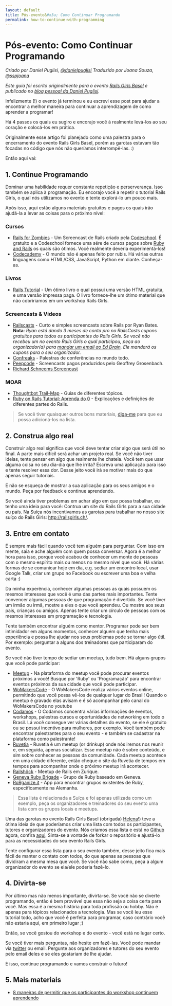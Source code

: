 ```yaml
---
layout: default
title: Pós-evento&#x3a; Como Continuar Programando
permalink: how-to-continue-with-programming
---
```


# Pós-evento: Como Continuar Programando

*Criado por Daniel Puglisi, [@danielpuglisi](http://twitter.com/danielpuglisi)*
*Traduzido por Joana Souza, [@sspjoana](https://www.twitter.com/sspjoana)*

*Este guia foi escrito originalmente para o evento [Rails Girls Basel](http://railsgirls.com/basel) e publicado no
 [blog pessoal da Daniel Puglisi](http://danielpuglisi.com/articles/2013/04/rails-girls-after-the-event-how-to-continue-with-programming).*

Infelizmente (!) o evento já terminou e eu escrevi esse post para ajudar a encontrar a melhor maneira para continuar a aprendizagem de como aprender a programar!

Há 4 passos os quais eu sugiro e encorajo você à realmente levá-los ao seu coração e colocá-los em prática.

Originalmente esse artigo foi planejado como uma palestra para o encerramento do evento Rails Girls Basel, porém as garotas estavam tão focadas no código que nós não queríamos interrompê-las. :)

Então aqui vai:

## 1. Continue Programando

Dominar uma habilidade requer constante repetição e perserverança.
Isso também se aplica à programação. Eu encorajo você a repetir o tutorial Rails Girls, o qual nós utilizamos no evento e tente explorá-lo um pouco mais.

Após isso, aqui estão alguns materiais gratuitos e pagos os quais irão ajudá-la a levar as coisas para o próximo nível:

### Cursos

* [Rails for Zombies](http://railsforzombies.org/) - Um Screencast de Rails criado pela [Codeschool](http://codeschool.com). É gratuito e a Codeschool fornece uma sére de cursos pagos sobre [Ruby and Rails](http://www.codeschool.com/paths/ruby#starting-rails) os quais são ótimos. Você realmente deveria experimentá-los!
* [Codecademy](http://www.codecademy.com/) - O mundo não é apenas feito por rubis. Há várias outras linguagens como HTML/CSS, JavaScript, Python em diante. Conheça-as.

### Livros

* [Rails Tutorial](http://ruby.railstutorial.org/) - Um ótimo livro o qual possui uma versão HTML gratuita, e uma versão impressa paga. O livro fornece-lhe um ótimo material que não cobririamos em um workshop Rails Girls.

### Screencasts & Videos

* [Railscasts](http://railscasts.com/) - Curto e simples screencasts sobre Rails por Ryan Bates.
  **Nota**: *Ryan está dando 3 meses de conta pro no RailsCasts cupons gratuitos para todos os participantes do Rails Girls.
 Se você não recebeu um no evento Rails Girls o qual participou, peça ao organizador(a) para [mandar um email ao Ed Drain](mailto:geekprogrammer.ed@gmail.com). Ele mandará os cupons para o seu organizador.*
* [Confreaks](http://www.confreaks.com/) - Palestras de conferências no mundo todo.
* [Peepcode](https://peepcode.com/) - Screencasts pagos produzidos pelo Geoffrey Grosenbach.
* [Richard Schneems Screencast](http://www.youtube.com/user/schneems/videos)

### MOAR

* [Thoughtbot Trail-Map](https://github.com/thoughtbot/trail-map) - Guias de diferentes tópicos.
* [Ruby on Rails Tutorial: Aprenda do 0](https://blog.udemy.com/ruby-on-rails-tutorial-learn-from-scratch/) - Explicações e definições de diferentes partes do Rails.

> Se você tiver quaisquer outros bons materiais, [diga-me](mailto:daniel@codegestalt.com) para que eu possa adicioná-los na lista.

## 2. Construa algo real

Construir algo real significa que você deve tentar criar algo que será útil no final.
A parte mais difícil será achar um projeto real.
Se você não tiver ideias, tente pensar em algo que realmente lhe chateia.
Você tem que usar alguma coisa no seu dia-dia que lhe irrita?
Escreva uma aplicação para isso e tente resolver essa dor.
Desse jeito você irá se motivar mais do que apenas seguir tutoriais.

E não se esqueça de mostrar a sua aplicação para os seus amigos e o mundo.
Peça por feedback e continue aprendendo.

Se você ainda tiver problemas em achar algo em que possa trabalhar, eu tenho uma ideia para você:
Contrua um site do Rails Girls para a sua cidade ou país. Na Suíça nós incentivamos as garotas para trabalhar
no nosso site suíço do Rails Girls: <http://railsgirls.ch/>.

## 3. Entre em contato

É sempre mais fácil quando você tem alguém para perguntar.
Com isso em mente, saia e ache alguém com quem possa conversar.
Agora é a melhor hora para isso, porque você acabou de conhecer um monte de pessoas com o mesmo espírito mais ou menos no mesmo nível que você.
Há várias formas de se comunicar hoje em dia,
e.g. sediar um encontro local, usar Google Talk, criar um grupo no Facebook ou escrever uma boa e velha carta :)

Da minha experência, conhecer algumas pessoas as quais possuem os mesmos interesses que você é uma das partes mais importantes.
Tente convencer algumas pessoas de que programação é divertido.
Se você tiver um irmão ou irmã, mostre a eles o que você aprendeu.
Ou mostre aos seus pais, crianças ou amigos.
Apenas tente criar um círculo de pessoas com os mesmos interesses em programação e tecnologia.

Tente também encontrar alguém como mentor.
Programar pode ser bem intimidador em alguns momentos,
conhecer alguém que tenha mais experiência e possa lhe ajudar nos seus problemas pode se tornar algo útil.
Por exemplo: perguntar a alguns dos treinadores que participaram do evento.

Se você não tiver tempo de sediar um meetup, tudo bem.
Há alguns grupos que você pode participar:

* [Meetup](https://www.meetup.com/) - Na plataforma do meetup você pode procurar eventos próximos a você! Busque por 'Ruby' ou 'Programação' para encontrar eventos próximos da sua cidade que você pode participar.</li>
* [WoMakersCode](https://www.meetup.com/WoMakersCode/) - O WoMakersCode realiza vários eventos online, permitindo que você possa vê-los de qualquer lugar do Brasil! Quando o meetup é gravado elas avisam e é só acompanhar pelo canal do WoMakersCode no youtube
* [Codamos](https://www.codamos.club/eventos) - O Codamos concentra várias informações de eventos, workshops, palestras cursos e oportunidades de networking em todo o Brasil. Lá você consegue ver várias detalhes do evento, se ele é gratuito ou se possui incentivo para mulheres, por exemplo. Você também pode encontrar palestrantes para o seu evento - e também se cadastrar na plataforma como palestrante!</li>
* [Ruvetia](http://ruvetia.org/) - Ruvetia é um meetup (or drinkup) onde nós iremos nos reunir e, em seguida, apenas socializar. Esse meetup não é sobre conteúdo, e sim sobre conhecer as pessoas da comunidade. Cada meetup acontece em uma cidade diferente, então cheque o site da Ruvetia de tempos em tempos para acompanhar onde o próximo meetup irá acontecer.
* [Railshöck](http://www.meetup.com/rubyonrails-ch/events/80098992/) - Meetup de Rails em Zurique.
* [Geneva Ruby Brigade](http://genevarb.com/) - Grupo de Ruby baseado em Geneva.
* [RoRganize.it](http://rorganize.it/) - App para encontrar grupos existentes de Ruby, especificamente na Alemanha.

> Essa lista é relacionada a Suíça e foi apenas utilizada como um exemplo, peça os organizadores e treinadores do seu evento uma lista com os grupos locais e meetups.

Uma das garotas no evento Rails Girls Basel (obrigada) [Helena](https://twitter.com/HBobbiRo)!) teve a ótima ideia de
que poderíamos criar uma lista com todos os participantes, tutores e organizadores do evento.
Nós criamos essa lista e está no [Github](https://github.com/RailsGirlsSwitzerland/attendees) agora, confira [aqui](http://railsgirlsswitzerland.github.io/attendees/site/2013_04_basel.html).
Sinta-se a vontade de forkar o repositório e ajustá-lo para as necessidades do seu evento Rails Girls.

Tente configurar essa lista para o seu evento também, desse jeito fica mais fácil de manter o contato com todos, do que
apenas as pessoas que dividiram a mesma mesa que você.
Se você não sabe como, peça a algum organizador do evento se ela/ele poderia fazê-lo.

## 4. Divirta-se

Por último mas não menos importante, divirta-se.
Se você não se diverte programando, então é bem provável que essa não seja a coisa certa para você.
Mas essa é a mesma história para toda profissão ou hobby.
Não é apenas para tópicos relacionados a tecnologia.
Mas se você leu esse tutorial todo, acho que você é perfeita para programar,
caso contrário você não estaria aqui, em primeiro lugar ;)

Então, se você gostou do workshop e do evento - você está no lugar certo.

Se você tiver mais perguntas, não hesite em fazê-las.
Você pode mandar via [twitter](https://twitter.com/railsgirls) ou email.
Pergunte aos organizadores e tutores do seu evento pelo email deles e se eles gostariam de lhe ajudar.

É isso, continue programando e vamos construir o futuro!

## 5. Mais materiais

- [8 maneiras de permitir que os participantes do workshop continuem aprendendo](http://pragtob.wordpress.com/2013/06/14/8-ways-to-enable-workshop-attendess-to-keep-learning/)

